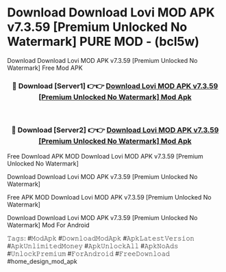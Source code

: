 # Download Download Lovi MOD APK v7.3.59 [Premium Unlocked No Watermark] PURE MOD - (bcl5w)
Download Download Lovi MOD APK v7.3.59 [Premium Unlocked No Watermark] Free Mod APK

<div align="center">
<h3>🔴 Download [Server1] 👉👉 <a href="https://apk-comot.site?title=Download_Lovi_MOD_APK_v7.3.59_[Premium_Unlocked_No_Watermark]">Download Lovi MOD APK v7.3.59 [Premium Unlocked No Watermark] Mod Apk</a></h3><br>

<h3>🔴 Download [Server2] 👉👉 <a href="https://apk-comot.site?title=Download_Lovi_MOD_APK_v7.3.59_[Premium_Unlocked_No_Watermark]">Download Lovi MOD APK v7.3.59 [Premium Unlocked No Watermark] Mod Apk</a></h3>
</div>


Free Download APK MOD Download Lovi MOD APK v7.3.59 [Premium Unlocked No Watermark]

Download Download Lovi MOD APK v7.3.59 [Premium Unlocked No Watermark] 

Free APK MOD Download Lovi MOD APK v7.3.59 [Premium Unlocked No Watermark] 

Download Download Lovi MOD APK v7.3.59 [Premium Unlocked No Watermark] Mod For Android

𝚃𝚊𝚐𝚜: #𝙼𝚘𝚍𝙰𝚙𝚔 #𝙳𝚘𝚠𝚗𝚕𝚘𝚊𝚍𝙼𝚘𝚍𝙰𝚙𝚔 #𝙰𝚙𝚔𝙻𝚊𝚝𝚎𝚜𝚝𝚅𝚎𝚛𝚜𝚒𝚘𝚗 #𝙰𝚙𝚔𝚄𝚗𝚕𝚒𝚖𝚒𝚝𝚎𝚍𝙼𝚘𝚗𝚎𝚢 #𝙰𝚙𝚔𝚄𝚗𝚕𝚘𝚌𝚔𝙰𝚕𝚕 #𝙰𝚙𝚔𝙽𝚘𝙰𝚍𝚜 #𝚄𝚗𝚕𝚘𝚌𝚔𝙿𝚛𝚎𝚖𝚒𝚞𝚖 #𝙵𝚘𝚛𝙰𝚗𝚍𝚛𝚘𝚒𝚍 #𝙵𝚛𝚎𝚎𝙳𝚘𝚠𝚗𝚕𝚘𝚊𝚍 #home_design_mod_apk